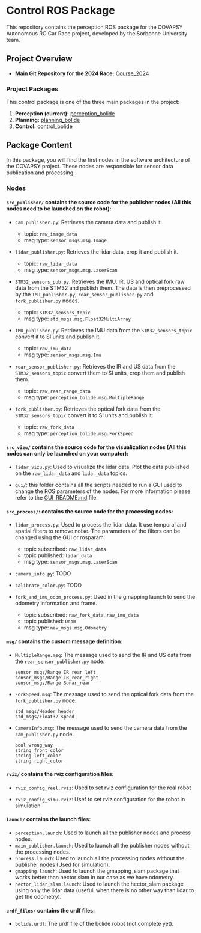 # Control ROS Package

This repository contains the perception ROS package for the COVAPSY Autonomous RC Car Race project, developed by the Sorbonne University team.

## Project Overview

- **Main Git Repository for the 2024 Race:** [Course_2024](https://github.com/Pfecourse/Course_2024)

### Project Packages

This control package is one of the three main packages in the project:

1. **Perception (current):** [perception_bolide](https://github.com/SorbonneUniversityBolideContributors/course_2024_pkgs/tree/main/perception_bolide)
2. **Planning:** [planning_bolide](https://github.com/SorbonneUniversityBolideContributors/course_2024_pkgs/tree/main/planning_bolide)
3. **Control:** [control_bolide](https://github.com/SorbonneUniversityBolideContributors/course_2024_pkgs/tree/main/control_bolide)

## Package Content

In this package, you will find the first nodes in the software architecture of the COVAPSY project. These nodes are responsible for sensor data publication and processing.

### Nodes

#### `src_publisher/` contains the source code for the publisher nodes (All this nodes need to be launched on the robot):

- `cam_publisher.py`: Retrieves the camera data and publish it.
    - topic: `raw_image_data`
    - msg type: `sensor_msgs.msg.Image`

- `lidar_publisher.py`: Retrieves the lidar data, crop it and publish it.
    - topic: `raw_lidar_data`
    - msg type: `sensor_msgs.msg.LaserScan`

- `STM32_sensors_pub.py`: Retrieves the IMU, IR, US and optical fork raw data from the STM32 and publish them. The data is then preprocessed by the `IMU_publisher.py`, `rear_sensor_publisher.py` and `fork_publisher.py` nodes.
    - topic: `STM32_sensors_topic`
    - msg type: `std_msgs.msg.Float32MultiArray`

- `IMU_publisher.py`: Retrieves the IMU data from the `STM32_sensors_topic` convert it to SI units and publish it.
    - topic: `raw_imu_data`
    - msg type: `sensor_msgs.msg.Imu`

- `rear_sensor_publisher.py`: Retrieves the IR and US data from the `STM32_sensors_topic` convert them to SI units, crop them and publish them.
    - topic: `raw_rear_range_data`
    - msg type: `perception_bolide.msg.MultipleRange`

- `fork_publisher.py`: Retrieves the optical fork data from the `STM32_sensors_topic` convert it to SI units and publish it.
    - topic: `raw_fork_data`
    - msg type: `perception_bolide.msg.ForkSpeed`

#### `src_vizu/` contains the source code for the visualization nodes (All this nodes can only be launched on your computer):

- `lidar_vizu.py`: Used to visualize the lidar data. Plot the data published on the `raw_lidar_data` and `lidar_data` topics.

- `gui/`: this folder contains all the scripts needed to run a GUI used to change the ROS parameters of the nodes. For more information please refer to the [GUI_README.md](src_vizu/gui/GUI_README.md) file.

#### `src_process/`: contains the source code for the processing nodes:

- `lidar_process.py`: Used to process the lidar data. It use temporal and spatial filters to remove noise. The parameters of the filters can be changed using the GUI or rosparam.
    - topic subscribed: `raw_lidar_data`
    - topic published: `lidar_data`
    - msg type: `sensor_msgs.msg.LaserScan`

- `camera_info.py`: TODO

- `calibrate_color.py`: TODO

- `fork_and_imu_odom_process.py`: Used in the gmapping launch to send the odometry information and frame.
    - topic subscribed: `raw_fork_data`, `raw_imu_data`
    - topic published: `Odom`
    - msg type: `nav_msgs.msg.Odometry`

#### `msg/` contains the custom message definition:

- `MultipleRange.msg`: The message used to send the IR and US data from the `rear_sensor_publisher.py` node.
    ```
    sensor_msgs/Range IR_rear_left
    sensor_msgs/Range IR_rear_right
    sensor_msgs/Range Sonar_rear
    ```

- `ForkSpeed.msg`: The message used to send the optical fork data from the `fork_publisher.py` node.
    ```
    std_msgs/Header header
    std_msgs/Float32 speed
    ```

- `CameraInfo.msg`: The message used to send the camera data from the `cam_publisher.py` node.
    ```
    bool wrong_way
    string front_color
    string left_color
    string right_color
    ```
#### `rviz/` contains the rviz configuration files:

- `rviz_config_reel.rviz`: Used to set rviz configuration for the real robot

- `rviz_config_simu.rviz`: Usef to set rviz configuration for the robot in simulation


#### `launch/` contains the launch files:

- `perception.launch`: Used to launch all the publisher nodes and process nodes.
- `main_publisher.launch`: Used to launch all the publisher nodes without the processing nodes.
- `process.launch`: Used to launch all the processing nodes without the publisher nodes (Used for simulation).
- `gmapping.launch`: Used to launch the gmapping_slam package that works better than hector slam in our case as we have odometry.
- `hector_lidar_slam.launch`: Used to launch the hector_slam package using only the lidar data (usefull when there is no other way than lidar to get the odometry).


#### `urdf_files/` contains the urdf files:

- `bolide.urdf`: The urdf file of the bolide robot (not complete yet).
